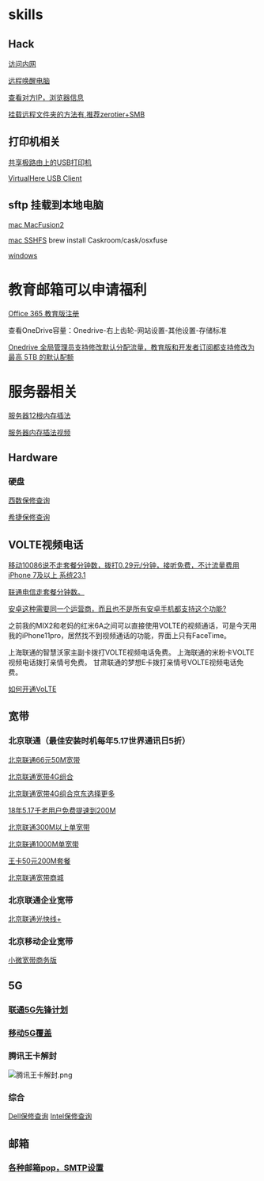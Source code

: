 # skills

## Hack
[访问内网](https://beyondthe.top/frp)

[远程唤醒电脑](https://beyondthe.top/WOL)

[查看对方IP，浏览器信息](https://www.maitube.com/7/1.php)

[挂载远程文件夹的方法有,推荐zerotier+SMB](https://www.cnblogs.com/focus-g/p/11367181.html)

## 打印机相关
[共享极路由上的USB打印机](https://stray.love/hiwifi/ji-lu-you-virualhere-jiao-cheng)

[VirtualHere USB Client](http://www.virtualhere.com/usb_client_software)

## sftp 挂载到本地电脑
[mac MacFusion2](http://macfusionapp.org/)

[mac SSHFS](https://linuxize.com/post/how-to-use-sshfs-to-mount-remote-directories-over-ssh/)
brew install Caskroom/cask/osxfuse

[windows](https://beyondthe.top/soft/SFTPDriveV2.exe)

# 教育邮箱可以申请福利
[Office 365 教育版注册](https://www.microsoft.com/zh-cn/education/products/office/default.aspx)

查看OneDrive容量：Onedrive-右上齿轮-网站设置-其他设置-存储标准

[Onedrive 全局管理员支持修改默认分配流量，教育版和开发者订阅都支持修改为最高 5TB 的默认配额](https://admin.onedrive.com/?v=StorageSettings)


# 服务器相关

[服务器12根内存插法](https://beyondthe.top/img/12_slots.png)

[服务器内存插法视频](https://beyondthe.top/video/memory_load_order_configuration.mp4)





## Hardware

### 硬盘
[西数保修查询](https://support.wdc.com/warranty/warrantystatus.aspx?lang=cn)

[希捷保修查询](https://www.seagate.com/cn/zh/support/warranty-and-replacements/)

## VOLTE视频电话

[移动10086说不走套餐分钟数，拨打0.29元/分钟，接听免费，不计流量费用 iPhone 7及以上 系统23.1](http://www.10086.cn/volte/volte_phone/)

[联通电信走套餐分钟数。](https://iservice.10010.com/e4/transact/volte/volte.html)

[安卓这种需要同一个运营商，而且也不是所有安卓手机都支持这个功能?](https://www.feng.com/post/12852884)

之前我的MIX2和老妈的红米6A之间可以直接使用VOLTE的视频通话，可是今天用我的iPhone11pro，居然找不到视频通话的功能，界面上只有FaceTime。

上海联通的智慧沃家主副卡拨打VOLTE视频电话免费。
上海联通的米粉卡VOLTE视频电话拨打亲情号免费。
甘肃联通的梦想E卡拨打亲情号VOLTE视频电话免费。

[如何开通VoLTE](https://iservice.10010.com/e4/transact/volte/pinpaimiaoshu.html)

## 宽带

### 北京联通（最佳安装时机每年5.17世界通讯日5折）

[北京联通66元50M宽带](https://openapp.10010.com/bj/single/to_singleBill.action?channel=BDWZX1025)

[北京联通宽带4G组合](https://www.wokuan.cn/index.php?s=/NewInstall/indexqjf)

[北京联通宽带4G组合京东选择更多](https://item.jd.com/40157064801.html)

[18年5.17千老用户免费提速到200M](https://openapp.10010.com/bj/kdxf/Kdxf_toKdxf.action)

[北京联通300M以上单宽带](https://m.10010.com/queen/new-broadband-web/new-broadband-web.html?activeId=8818100954349604)

[北京联通1000M单宽带](https://m.10010.com/queen/new-broadband-web/new-broadband-web.html?activeId=5619061974541252)

[王卡50元200M套餐](https://openapp.10010.com/bj/king/app/header.jsp)

[北京联通宽带商城](https://www.wokuan.cn/)

### 北京联通企业宽带

[北京联通光快线+](http://openapp.10010.com/bj/lightfast/to_lightfastline.action)

### 北京移动企业宽带
[小微宽带商务版](http://group.bj.chinamobile.com/index/solutionnew/standardproduct/hlwkd/)


## 5G
### [联通5G先锋计划](http://5g.woego.cn/woego/html/5G_web/index_xianfeng.html)

### [移动5G覆盖](https://app.10086.cn/leadeon-cmcc-static/v2.0/pages/service/hallMap/location_list.html?WT.ac_id=1908_5GDT_PCMH6)

### 腾讯王卡解封
![腾讯王卡解封.png](http://beyondthe.top/img/腾讯王卡解封.png)


### 综合
[Dell保修查询](https://www.dell.com/support/home/cn/zh/cnbsd1/products/?app=warranty)
[Intel保修查询](https://supporttickets.intel.com/warrantyinfo?lang=zh-CN)


## 邮箱
### [各种邮箱pop，SMTP设置](https://cloud.tencent.com/developer/article/1137134)
